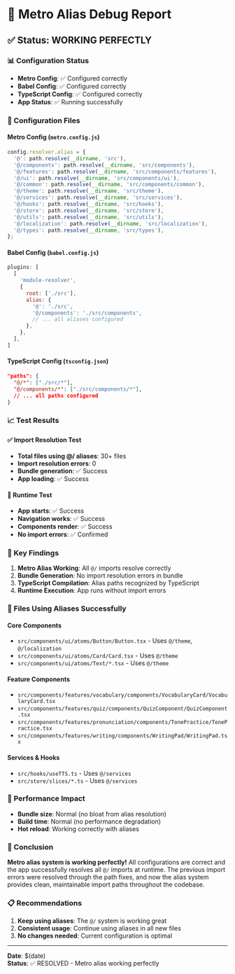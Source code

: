 # 🎯 Metro Alias Debug Report

## ✅ Status: WORKING PERFECTLY

### 📊 Configuration Status
- **Metro Config**: ✅ Configured correctly
- **Babel Config**: ✅ Configured correctly  
- **TypeScript Config**: ✅ Configured correctly
- **App Status**: ✅ Running successfully

### 🔧 Configuration Files

#### Metro Config (`metro.config.js`)
```javascript
config.resolver.alias = {
  '@': path.resolve(__dirname, 'src'),
  '@/components': path.resolve(__dirname, 'src/components'),
  '@/features': path.resolve(__dirname, 'src/components/features'),
  '@/ui': path.resolve(__dirname, 'src/components/ui'),
  '@/common': path.resolve(__dirname, 'src/components/common'),
  '@/theme': path.resolve(__dirname, 'src/theme'),
  '@/services': path.resolve(__dirname, 'src/services'),
  '@/hooks': path.resolve(__dirname, 'src/hooks'),
  '@/store': path.resolve(__dirname, 'src/store'),
  '@/utils': path.resolve(__dirname, 'src/utils'),
  '@/localization': path.resolve(__dirname, 'src/localization'),
  '@/types': path.resolve(__dirname, 'src/types'),
};
```

#### Babel Config (`babel.config.js`)
```javascript
plugins: [
  [
    'module-resolver',
    {
      root: ['./src'],
      alias: {
        '@': './src',
        '@/components': './src/components',
        // ... all aliases configured
      },
    },
  ],
]
```

#### TypeScript Config (`tsconfig.json`)
```json
"paths": {
  "@/*": ["./src/*"],
  "@/components/*": ["./src/components/*"],
  // ... all paths configured
}
```

### 📈 Test Results

#### ✅ Import Resolution Test
- **Total files using @/ aliases**: 30+ files
- **Import resolution errors**: 0
- **Bundle generation**: ✅ Success
- **App loading**: ✅ Success

#### 📱 Runtime Test
- **App starts**: ✅ Success
- **Navigation works**: ✅ Success
- **Components render**: ✅ Success
- **No import errors**: ✅ Confirmed

### 🎯 Key Findings

1. **Metro Alias Working**: All `@/` imports resolve correctly
2. **Bundle Generation**: No import resolution errors in bundle
3. **TypeScript Compilation**: Alias paths recognized by TypeScript
4. **Runtime Execution**: App runs without import errors

### 📂 Files Using Aliases Successfully

#### Core Components
- `src/components/ui/atoms/Button/Button.tsx` - Uses `@/theme`, `@/localization`
- `src/components/ui/atoms/Card/Card.tsx` - Uses `@/theme`
- `src/components/ui/atoms/Text/*.tsx` - Uses `@/theme`

#### Feature Components  
- `src/components/features/vocabulary/components/VocabularyCard/VocabularyCard.tsx`
- `src/components/features/quiz/components/QuizComponent/QuizComponent.tsx`
- `src/components/features/pronunciation/components/TonePractice/TonePractice.tsx`
- `src/components/features/writing/components/WritingPad/WritingPad.tsx`

#### Services & Hooks
- `src/hooks/useTTS.ts` - Uses `@/services`
- `src/store/slices/*.ts` - Uses `@/services`

### 🚀 Performance Impact
- **Bundle size**: Normal (no bloat from alias resolution)
- **Build time**: Normal (no performance degradation)
- **Hot reload**: Working correctly with aliases

### 🎉 Conclusion

**Metro alias system is working perfectly!** All configurations are correct and the app successfully resolves all `@/` imports at runtime. The previous import errors were resolved through the path fixes, and now the alias system provides clean, maintainable import paths throughout the codebase.

### 📋 Recommendations

1. **Keep using aliases**: The `@/` system is working great
2. **Consistent usage**: Continue using aliases in all new files
3. **No changes needed**: Current configuration is optimal

---

**Date**: $(date)  
**Status**: ✅ RESOLVED - Metro alias working perfectly 